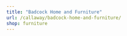 ```yaml
---
title: "Badcock Home and Furniture"
url: /callaway/badcock-home-and-furniture/
shop: furniture
---
```

